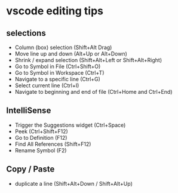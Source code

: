 # vscode editing tips

## selections

- Column (box) selection (Shift+Alt Drag)
- Move line up and down (Alt+Up or Alt+Down)
- Shrink / expand selection (Shift+Alt+Left or Shift+Alt+Right)
- Go to Symbol in File (Ctrl+Shift+O)
- Go to Symbol in Workspace (Ctrl+T)
- Navigate to a specific line (Ctrl+G)
- Select current line (Ctrl+I)
- Navigate to beginning and end of file (Ctrl+Home and Ctrl+End)

## IntelliSense

- Trigger the Suggestions widget (Ctrl+Space)
- Peek (Ctrl+Shift+F12)
- Go to Definition (F12)
- Find All References (Shift+F12)
- Rename Symbol (F2)

## Copy / Paste

- duplicate a line (Shift+Alt+Down / Shift+Alt+Up)